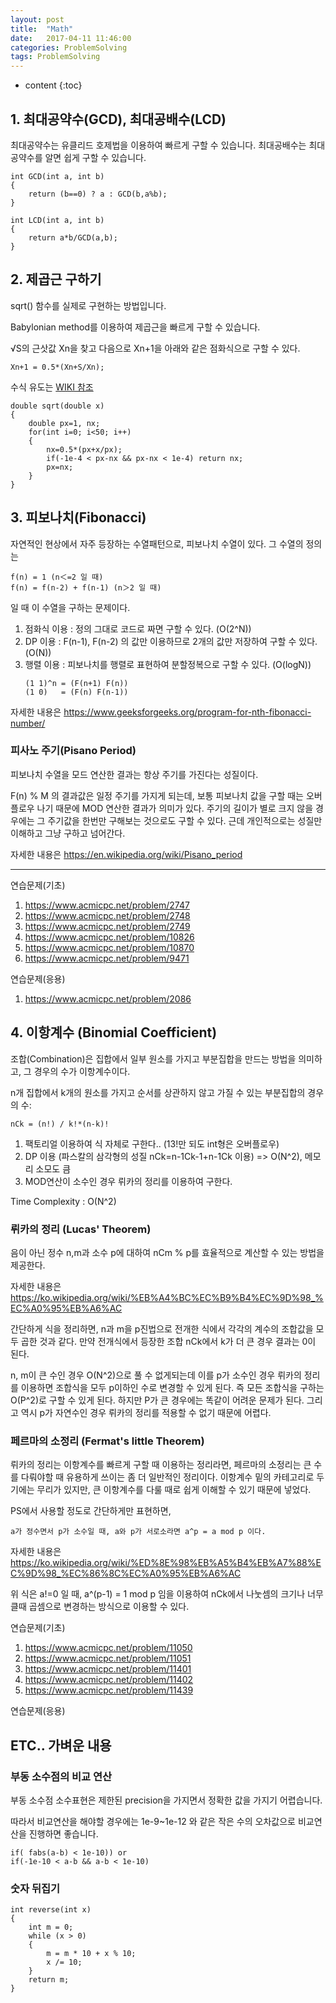 ```yaml
---
layout: post
title:  "Math"
date:   2017-04-11 11:46:00
categories: ProblemSolving
tags: ProblemSolving
---
```


* content
{:toc}


## 1. 최대공약수(GCD), 최대공배수(LCD)

최대공약수는 유클리드 호제법을 이용하여 빠르게 구할 수 있습니다.
최대공배수는 최대공약수를 알면 쉽게 구할 수 있습니다.

```
int GCD(int a, int b)
{
	return (b==0) ? a : GCD(b,a%b);
}

int LCD(int a, int b)
{
	return a*b/GCD(a,b);
}
```

## 2. 제곱근 구하기
sqrt() 함수를 실제로 구현하는 방법입니다.

Babylonian method를 이용하여 제곱근을 빠르게 구할 수 있습니다.

√S의 근삿값 Xn을 찾고 다음으로 Xn+1을 아래와 같은 점화식으로 구할 수 있다.
```
Xn+1 = 0.5*(Xn+S/Xn);
```

수식 유도는 [WIKI 참조](https://en.wikipedia.org/wiki/Methods_of_computing_square_roots)

```
double sqrt(double x)
{
	double px=1, nx;
	for(int i=0; i<50; i++)
	{
		nx=0.5*(px+x/px);
        if(-1e-4 < px-nx && px-nx < 1e-4) return nx;
        px=nx;
	}
}

```

## 3. 피보나치(Fibonacci)
자연적인 현상에서 자주 등장하는 수열패턴으로, 피보나치 수열이 있다. 그 수열의 정의는
```
f(n) = 1 (n＜=2 일 때)
f(n) = f(n-2) + f(n-1) (n＞2 일 때)
```

일 때 이 수열을 구하는 문제이다.

1. 점화식 이용 : 정의 그대로 코드로 짜면 구할 수 있다. (O(2^N))
2. DP 이용 : F(n-1), F(n-2) 의 값만 이용하므로 2개의 값만 저장하여 구할 수 있다. (O(N))
3. 행렬 이용 : 피보나치를 행렬로 표현하여 분할정복으로 구할 수 있다. (O(logN))
   ```
   (1 1)^n = (F(n+1) F(n))
   (1 0)   = (F(n) F(n-1))
   ```

자세한 내용은 https://www.geeksforgeeks.org/program-for-nth-fibonacci-number/

### 피사노 주기(Pisano Period)
피보나치 수열을 모드 연산한 결과는 항상 주기를 가진다는 성질이다.

F(n) % M 의 결과값은 일정 주기를 가지게 되는데, 보통 피보나치 값을 구할 때는 오버플로우 나기 때문에 MOD 연산한 결과가 의미가 있다. 주기의 길이가 별로 크지 않을 경우에는 그 주기값을 한번만 구해보는 것으로도 구할 수 있다. 근데 개인적으로는 성질만 이해하고 그냥 구하고 넘어간다.

자세한 내용은 https://en.wikipedia.org/wiki/Pisano_period

***
연습문제(기초)

1. https://www.acmicpc.net/problem/2747
2. https://www.acmicpc.net/problem/2748
3. https://www.acmicpc.net/problem/2749
4. https://www.acmicpc.net/problem/10826
5. https://www.acmicpc.net/problem/10870
6. https://www.acmicpc.net/problem/9471

연습문제(응용)
1. https://www.acmicpc.net/problem/2086


## 4. 이항계수 (Binomial Coefficient)
조합(Combination)은 집합에서 일부 원소를 가지고 부분집합을 만드는 방법을 의미하고,
그 경우의 수가 이항계수이다.

n개 집합에서 k개의 원소를 가지고 순서를 상관하지 않고 가질 수 있는 부분집합의 경우의 수:
```
nCk = (n!) / k!*(n-k)!
```

1. 팩토리얼 이용하여 식 자체로 구한다.. (13!만 되도 int형은 오버플로우)
2. DP 이용 (파스칼의 삼각형의 성질 nCk=n-1Ck-1+n-1Ck 이용) => O(N^2), 메모리 소모도 큼
3. MOD연산이 소수인 경우 뤼카의 정리를 이용하여 구한다.

Time Complexity : O(N^2)

### 뤼카의 정리 (Lucas' Theorem)
음이 아닌 정수 n,m과 소수 p에 대하여 nCm % p를 효율적으로 계산할 수 있는 방법을 제공한다.

자세한 내용은 https://ko.wikipedia.org/wiki/%EB%A4%BC%EC%B9%B4%EC%9D%98_%EC%A0%95%EB%A6%AC

간단하게 식을 정리하면, n과 m을 p진법으로 전개한 식에서 각각의 계수의 조합값을 모두 곱한 것과 같다. 만약 전개식에서 등장한 조합 nCk에서 k가 더 큰 경우 결과는 0이 된다.

n, m이 큰 수인 경우 O(N^2)으로 풀 수 없게되는데 이를 p가 소수인 경우 뤼카의 정리를 이용하면 조합식을 모두 p이하인 수로 변경할 수 있게 된다. 즉 모든 조합식을 구하는 O(P^2)로 구할 수 있게 된다. 하지만 P가 큰 경우에는 똑같이 어려운 문제가 된다. 그리고 역시 p가 자연수인 경우 뤼카의 정리를 적용할 수 없기 때문에 어렵다.


### 페르마의 소정리 (Fermat's little Theorem)
뤼카의 정리는 이항계수를 빠르게 구할 때 이용하는 정리라면, 페르마의 소정리는 큰 수를 다뤄야할 때 유용하게 쓰이는 좀 더 일반적인 정리이다. 이항계수 밑의 카테고리로 두기에는 무리가 있지만, 큰 이항계수를 다룰 때로 쉽게 이해할 수 있기 때문에 넣었다.

PS에서 사용할 정도로 간단하게만 표현하면,
```
a가 정수면서 p가 소수일 때, a와 p가 서로소라면 a^p = a mod p 이다.
```
자세한 내용은 https://ko.wikipedia.org/wiki/%ED%8E%98%EB%A5%B4%EB%A7%88%EC%9D%98_%EC%86%8C%EC%A0%95%EB%A6%AC


위 식은 a!=0 일 때, a^(p-1) = 1 mod p 임을 이용하여 nCk에서 나눗셈의 크기나 너무 클때 곱셈으로 변경하는 방식으로 이용할 수 있다.

연습문제(기초)

1. https://www.acmicpc.net/problem/11050
2. https://www.acmicpc.net/problem/11051
3. https://www.acmicpc.net/problem/11401
4. https://www.acmicpc.net/problem/11402
5. https://www.acmicpc.net/problem/11439

연습문제(응용)


## ETC.. 가벼운 내용

### 부동 소수점의 비교 연산
부동 소수점 소수표현은 제한된 precision을 가지면서 정확한 값을 가지기 어렵습니다.

따라서 비교연산을 해야할 경우에는 1e-9~1e-12 와 같은 작은 수의 오차값으로 비교연산을 진행하면 좋습니다.

```
if( fabs(a-b) < 1e-10)) or
if(-1e-10 < a-b && a-b < 1e-10)
```

### 숫자 뒤집기
```
int reverse(int x)
{
	int m = 0;
	while (x > 0)
	{
        m = m * 10 + x % 10;
        x /= 10;
	}
	return m;
}

```